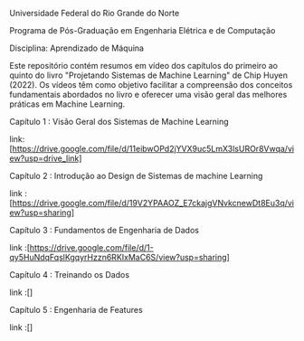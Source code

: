 


Universidade Federal do Rio Grande do Norte

Programa de Pós-Graduação em Engenharia Elétrica e de Computação

Disciplina: Aprendizado de Máquina

Este repositório contém resumos em vídeo dos capítulos do primeiro ao quinto do livro "Projetando Sistemas de Machine Learning" de Chip Huyen (2022). Os vídeos têm como objetivo facilitar a compreensão dos conceitos fundamentais abordados no livro e oferecer uma visão geral das melhores práticas em Machine Learning.


Capítulo 1 : Visão Geral dos Sistemas de Machine Learning

link:[https://drive.google.com/file/d/11eibwOPd2jYVX9uc5LmX3lsUROr8Vwqa/view?usp=drive_link]

Capítulo 2 : Introdução ao Design de Sistemas de machine Learning

link :[https://drive.google.com/file/d/19V2YPAAOZ_E7ckajgVNvkcnewDt8Eu3q/view?usp=sharing]

Capítulo 3 : Fundamentos de Engenharia de Dados 

link :[https://drive.google.com/file/d/1-qy5HuNdqFqslKgqyrHzzn6RKIxMaC6S/view?usp=sharing]

Capítulo 4 : Treinando os Dados

link :[]

Capítulo 5 : Engenharia de Features 

link :[]
